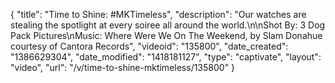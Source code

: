 {
    "title": "Time to Shine: #MKTimeless",
    "description": "Our watches are stealing the spotlight at every soiree all around the world.\n\nShot By: 3 Dog Pack Pictures\nMusic: Where Were We On The Weekend, by Slam Donahue courtesy of Cantora Records",
    "videoid": "135800",
    "date_created": "1386629304",
    "date_modified": "1418181127",
    "type": "captivate",
    "layout": "video",
    "url": "\/v\/time-to-shine-mktimeless\/135800"
}